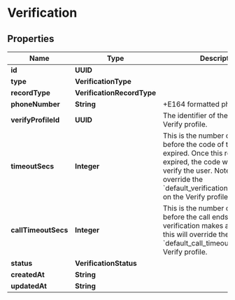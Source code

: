 

# Verification


## Properties

| Name | Type | Description | Notes |
|------------ | ------------- | ------------- | -------------|
|**id** | **UUID** |  |  [optional] |
|**type** | **VerificationType** |  |  [optional] |
|**recordType** | **VerificationRecordType** |  |  [optional] |
|**phoneNumber** | **String** | +E164 formatted phone number. |  [optional] |
|**verifyProfileId** | **UUID** | The identifier of the associated Verify profile. |  [optional] |
|**timeoutSecs** | **Integer** | This is the number of seconds before the code of the request is expired. Once this request has expired, the code will no longer verify the user. Note: this will override the &#x60;default_verification_timeout_secs&#x60; on the Verify profile. |  [optional] |
|**callTimeoutSecs** | **Integer** | This is the number of seconds before the call ends, if the verification makes a call. Note: this will override the &#x60;default_call_timeout_secs&#x60; on the Verify profile. |  [optional] |
|**status** | **VerificationStatus** |  |  [optional] |
|**createdAt** | **String** |  |  [optional] |
|**updatedAt** | **String** |  |  [optional] |



